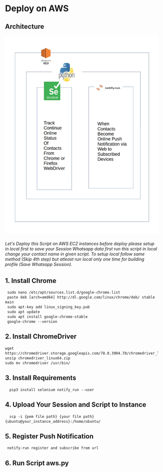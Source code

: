 # Deploy on AWS
## Architecture
![architecture](/DeployAWS/architecture.jpg)


###### Let's Deploy this Script on AWS EC2 instances before deploy please setup in local first to save your Session Whatsapp data first run this script in local change your contact name in given script. To setup local follow same method (Skip 4th step) but atleast run local only one time for building profile (Save Whatsapp Session).

## 1. Install Chrome 
     sudo nano /etc/apt/sources.list.d/google-chrome.list
     paste deb [arch=amd64] http://dl.google.com/linux/chrome/deb/ stable main
     sudo apt-key add linux_signing_key.pub
     sudo apt update
     sudo apt install google-chrome-stable
     google-chrome --version


## 2. Install ChromeDriver
    wget https://chromedriver.storage.googleapis.com/78.0.3904.70/chromedriver_linux64.zip
    unzip chromedriver_linux64.zip 
    sudo mv chromedriver /usr/bin/

## 3. Install Requirements
      pip3 install selenium notify_run --user

## 4. Upload Your Session and Script to Instance
      scp -i {pem file path} {your file path} {ubuntu@your_instance_address}:/home/ubuntu/

## 5. Register Push Notification

     notify-run register and subscribe from url 
     
## 6. Run Script aws.py
       
